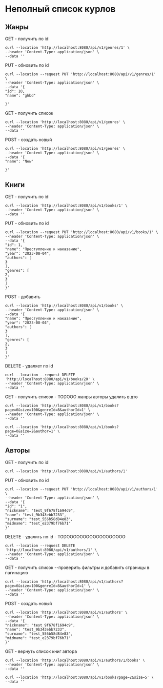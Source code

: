 
# Неполный список курлов

## Жанры

GET - получить по id

```
curl --location 'http://localhost:8080/api/v1/genres/1' \
--header 'Content-Type: application/json' \
--data ''
```

PUT - обновить по id

```
curl --location --request PUT 'http://localhost:8080/api/v1/genres/1' \
--header 'Content-Type: application/json' \
--data '{
"id": 10,
"name": "ghbd"

}'
```

GET - получить список

```
curl --location 'http://localhost:8080/api/v1/genres' \
--header 'Content-Type: application/json' \
--data ''

```

POST - создать новый

```
curl --location 'http://localhost:8080/api/v1/genres' \
--header 'Content-Type: application/json' \
--data '{
"name": "New"

}'
```
## Книги

GET - получить по id

```
curl --location 'http://localhost:8080/api/v1/books/1' \
--header 'Content-Type: application/json' \
--data ''
```

PUT - обновить по id

```
curl --location --request PUT 'http://localhost:8080/api/v1/books/1' \
--header 'Content-Type: application/json' \
--data '{
"id": 1,
"name": "Преступление и наказание",
"year": "2023-08-04",
"authors": [
3
],
"genres": [
2,
3
]
}'

```

POST - добавить

```
curl --location 'http://localhost:8080/api/v1/books' \
--header 'Content-Type: application/json' \
--data '{
"name": "Преступление и наказание",
"year": "2023-08-04",
"authors": [
3
],
"genres": [
2,
3
]
}'
```

DELETE - удаляет по id

```
curl --location --request DELETE 'http://localhost:8080/api/v1/books/20' \
--header 'Content-Type: application/json' \
--data ''
```

GET - получить список - TODOOO жанры авторы удалить в дто

```
curl --location 'http://localhost:8080/api/v1/books?page=0&size=100&genreId=8&authorId=1' \
--header 'Content-Type: application/json' \
--data ''
```

```
curl --location 'http://localhost:8080/api/v1/books?page=0&size=2&author=1' \
--data ''
```

## Авторы

GET - получить по id

```
curl --location 'http://localhost:8080/api/v1/authors/1'
```

PUT - обновить по id

```
curl --location --request PUT 'http://localhost:8080/api/v1/authors/1' \
--header 'Content-Type: application/json' \
--data '{
"id": "1",
"nickname": "test_9f678f1694c9",
"name": "test_9b343ebb7233",
"surname": "test_556b58d84e83",
"midname": "test_e2379bf76b71"
}'
```

DELETE - удалить по id - TODOOOOOOOOOOOOOOOOOO

```
curl --location --request DELETE 'http://localhost:8080/api/v1/authors/1' \
--header 'Content-Type: application/json' \
--data ''

```

GET - получить список --проверить фильтры и добавить страницы в пагинацию

```
curl --location 'http://localhost:8080/api/v1/authors?page=0&size=100&genreId=8&authorId=1' \
--header 'Content-Type: application/json' \
--data ''
```

POST - создать новый

```
curl --location 'http://localhost:8080/api/v1/authors' \
--header 'Content-Type: application/json' \
--data '{
"nickname": "test_9f678f1694c9",
"name": "test_9b343ebb7233",
"surname": "test_556b58d84e83",
"midname": "test_e2379bf76b71"
}'
```

GET - вернуть список книг автора

```
curl --location 'http://localhost:8080/api/v1/authors/1/books' \
--header 'Content-Type: application/json' \
--data ''
```

```
curl --location 'http://localhost:8080/api/v1/books?page=2&size=5' \
--data ''
```
